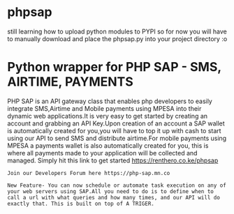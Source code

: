 # phpsap

still learning how to upload python modules to PYPI so for now you will have to 
manually download and place the phpsap.py into your project directory :o

# Python wrapper for PHP SAP - SMS, AIRTIME, PAYMENTS

PHP SAP is an API gateway class that enables php developers to easily integrate SMS,Airtime and Mobile payments using MPESA into their dynamic web applications.It is very easy to get started by creating an account and grabbing an API Key.Upon creation of an account a SAP wallet is automatically created for you,you will have to top it up with cash to start using our API to send SMS and distribute airtime.For mobile payments using MPESA a payments wallet is also automatically created for you, this is where all payments made to your application will be collected and managed. Simply hit this link to get started https://renthero.co.ke/phpsap

    Join our Developers Forum here https://php-sap.mn.co

    New Feature- You can now schedule or automate task execution on any of your web servers using SAP.All you need to do is to define when to call a url with what queries and how many times, and our API will do exactly that. This is built on top of A TRIGER.


